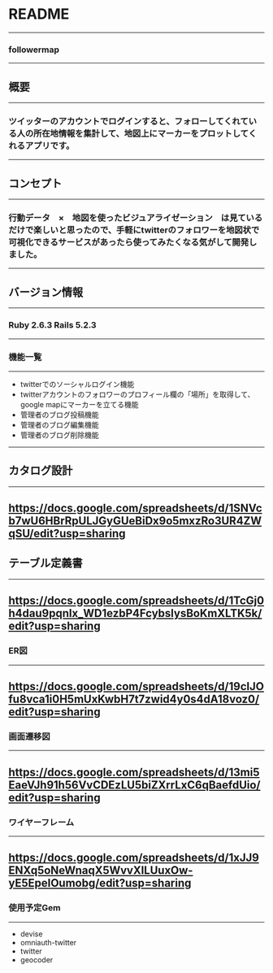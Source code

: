 # README
---
### followermap
---
## 概要
---
### ツイッターのアカウントでログインすると、フォローしてくれている人の所在地情報を集計して、地図上にマーカーをプロットしてくれるアプリです。
---
## コンセプト
---
### 行動データ　×　地図を使ったビジュアライゼーション　は見ているだけで楽しいと思ったので、手軽にtwitterのフォロワーを地図状で可視化できるサービスがあったら使ってみたくなる気がして開発しました。
---
## バージョン情報
---
### Ruby 2.6.3 Rails 5.2.3
---
### 機能一覧
---
- twitterでのソーシャルログイン機能
- twitterアカウントのフォロワーのプロフィール欄の「場所」を取得して、google mapにマーカーを立てる機能
- 管理者のブログ投稿機能
- 管理者のブログ編集機能
- 管理者のブログ削除機能

---
## カタログ設計
---
https://docs.google.com/spreadsheets/d/1SNVcb7wU6HBrRpULJGyGUeBiDx9o5mxzRo3UR4ZWqSU/edit?usp=sharing
---
## テーブル定義書
---
https://docs.google.com/spreadsheets/d/1TcGj0h4dau9pqnIx_WD1ezbP4FcybslysBoKmXLTK5k/edit?usp=sharing
---
### ER図
---
https://docs.google.com/spreadsheets/d/19clJOfu8vca1i0H5mUxKwbH7t7zwid4y0s4dA18voz0/edit?usp=sharing
---
### 画面遷移図
---
https://docs.google.com/spreadsheets/d/13mi5EaeVJh91h56VvCDEzLU5biZXrrLxC6qBaefdUio/edit?usp=sharing
---
### ワイヤーフレーム
---
https://docs.google.com/spreadsheets/d/1xJJ9ENXq5oNeWnaqX5WvvXILUuxOw-yE5EpeIOumobg/edit?usp=sharing
---
### 使用予定Gem
---
- devise
- omniauth-twitter
- twitter
- geocoder
